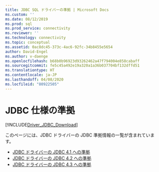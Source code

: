 ```yaml
---
title: JDBC SQL ドライバーの準拠 | Microsoft Docs
ms.custom: ''
ms.date: 08/12/2019
ms.prod: sql
ms.prod_service: connectivity
ms.reviewer: ''
ms.technology: connectivity
ms.topic: conceptual
ms.assetid: 0ac8dc45-373c-4ac6-92fc-34b8455e5654
author: David-Engel
ms.author: v-daenge
ms.openlocfilehash: b68b0b96923d93262462a47f794004e858cabaff
ms.sourcegitcommit: fe5c45a492e19a320a1a36b037704bf132dffd51
ms.translationtype: HT
ms.contentlocale: ja-JP
ms.lasthandoff: 04/08/2020
ms.locfileid: "80922505"
---
```

# <a name="jdbc-specification-compliance"></a>JDBC 仕様の準拠
[!INCLUDE[Driver_JDBC_Download](../../includes/driver_jdbc_download.md)]

 このページには、JDBC ドライバーの JDBC 準拠情報の一覧が含まれています。

* [JDBC ドライバーの JDBC 4.1 への準拠](../../connect/jdbc/jdbc-4-1-compliance-for-the-jdbc-driver.md)
* [JDBC ドライバーの JDBC 4.2 への準拠](../../connect/jdbc/jdbc-4-2-compliance-for-the-jdbc-driver.md)
* [JDBC ドライバーの JDBC 4.3 への準拠](../../connect/jdbc/jdbc-4-3-compliance-for-the-jdbc-driver.md)
